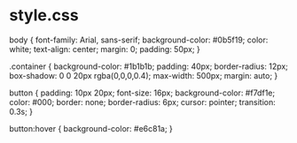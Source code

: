 # style.css

body {
  font-family: Arial, sans-serif;
  background-color: #0b5f19;
  color: white;
  text-align: center;
  margin: 0;
  padding: 50px;
}

.container {
  background-color: #1b1b1b;
  padding: 40px;
  border-radius: 12px;
  box-shadow: 0 0 20px rgba(0,0,0,0.4);
  max-width: 500px;
  margin: auto;
}

button {
  padding: 10px 20px;
  font-size: 16px;
  background-color: #f7df1e;
  color: #000;
  border: none;
  border-radius: 6px;
  cursor: pointer;
  transition: 0.3s;
}

button:hover {
  background-color: #e6c81a;
}
